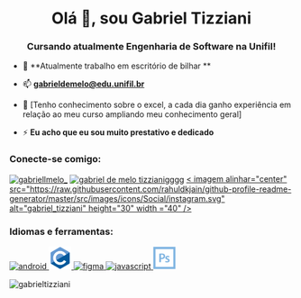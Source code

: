 <h1 align="center">Olá 👋, sou Gabriel Tizziani</h1>
<h3 align="center">Cursando atualmente Engenharia de Software na Unifil!</h3>

- 🔭 **Atualmente trabalho em escritório de bilhar **

- 📫 **gabrieldemelo@edu.unifil.br**

- 📄 [Tenho conhecimento sobre o excel, a cada dia ganho experiência em relação ao meu curso ampliando meu conhecimento geral]

- ⚡ **Eu acho que eu sou muito prestativo e dedicado**

<h3 align="left">Conecte-se comigo:</h3>
<p align="left">
<a href="https://twitter.com/gabriellmelo_" target="blank"><img align="center" src="https://raw.githubusercontent.com/rahuldkjain/github-profile-readme-generator /master/src/images/icons/Social/twitter.svg" alt="gabriellmelo_" height="30" width="40" /></a>
<a href="https://fb.com/gabriel de melo tizzianiggggg" target="blank"><img align="center" src="https://raw.githubusercontent.com/rahuldkjain/github-profile-readme-generator/master/src/images/icons/Social/ facebook.svg" alt="gabriel de melo tizzianigggg" height="30" width="40" /></a>
<a href="https://instagram.com/gabriel_tizziani" target="blank">< imagem alinhar="center" src="https://raw.githubusercontent.com/rahuldkjain/github-profile-readme-generator/master/src/images/icons/Social/instagram.svg" alt="gabriel_tizziani" height="30" width ="40" /></a>
</p>

<h3 align="left">Idiomas e ferramentas:</h3>
<p align="left"> <a href="https://developer.android.com" target="_blank" rel="noreferrer"> <img src="https://raw.githubusercontent.com/devicons /devicon/master/icons/android/android-original-wordmark.svg" alt="android" width="40" height="40"/> </a> <a href="https://www.cprogramming .com/" target="_blank" rel="noreferrer"> <img src="https://raw.githubusercontent.com/devicons/devicon/master/icons/c/c-original.svg" alt="c " width="40" height="40"/> </a> <a href="https://www.figma.com/" target="_blank" rel="noreferrer"> <img src="https://www.vectorlogo.zone/logos/figma/figma-icon.svg" alt="figma" width="40" height="40"/> </a> <a href="https:// developer.mozilla.org/en-US/docs/Web/JavaScript" target="_blank" rel="noreferrer"> <img src="https://raw.githubusercontent.com/devicons/devicon/master/icons/ javascript/javascript-original.svg" alt="javascript" width="40" height="40"/> </a> <a href="https://www.photoshop.com/en" target="_blank " rel="noreferrer"> <img src="https://raw.githubusercontent.com/devicons/devicon/master/icons/photoshop/photoshop-line.svg" alt="photoshop" width="40" height= "40"/></a> </p>

<p><img align="center" src="https://github-readme-stats.vercel.app/api/top-langs?username=gabrieltizziani&show_icons=true&locale=en&layout=compact" alt="gabrieltizziani" /> </p>
